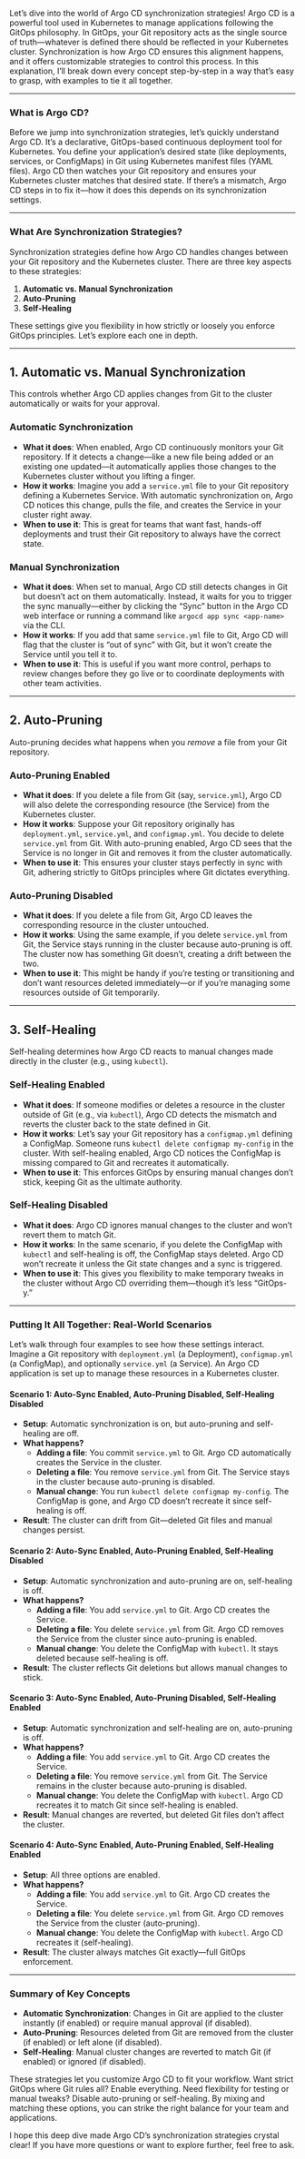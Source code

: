 Let’s dive into the world of Argo CD synchronization strategies! Argo CD is a powerful tool used in Kubernetes to manage applications following the GitOps philosophy. In GitOps, your Git repository acts as the single source of truth—whatever is defined there should be reflected in your Kubernetes cluster. Synchronization is how Argo CD ensures this alignment happens, and it offers customizable strategies to control this process. In this explanation, I’ll break down every concept step-by-step in a way that’s easy to grasp, with examples to tie it all together.

---

### What is Argo CD?
Before we jump into synchronization strategies, let’s quickly understand Argo CD. It’s a declarative, GitOps-based continuous deployment tool for Kubernetes. You define your application’s desired state (like deployments, services, or ConfigMaps) in Git using Kubernetes manifest files (YAML files). Argo CD then watches your Git repository and ensures your Kubernetes cluster matches that desired state. If there’s a mismatch, Argo CD steps in to fix it—how it does this depends on its synchronization settings.

---

### What Are Synchronization Strategies?
Synchronization strategies define how Argo CD handles changes between your Git repository and the Kubernetes cluster. There are three key aspects to these strategies:

1. **Automatic vs. Manual Synchronization**  
2. **Auto-Pruning**  
3. **Self-Healing**

These settings give you flexibility in how strictly or loosely you enforce GitOps principles. Let’s explore each one in depth.

---

## 1. Automatic vs. Manual Synchronization
This controls whether Argo CD applies changes from Git to the cluster automatically or waits for your approval.

### **Automatic Synchronization**
- **What it does**: When enabled, Argo CD continuously monitors your Git repository. If it detects a change—like a new file being added or an existing one updated—it automatically applies those changes to the Kubernetes cluster without you lifting a finger.
- **How it works**: Imagine you add a `service.yml` file to your Git repository defining a Kubernetes Service. With automatic synchronization on, Argo CD notices this change, pulls the file, and creates the Service in your cluster right away.
- **When to use it**: This is great for teams that want fast, hands-off deployments and trust their Git repository to always have the correct state.

### **Manual Synchronization**
- **What it does**: When set to manual, Argo CD still detects changes in Git but doesn’t act on them automatically. Instead, it waits for you to trigger the sync manually—either by clicking the “Sync” button in the Argo CD web interface or running a command like `argocd app sync <app-name>` via the CLI.
- **How it works**: If you add that same `service.yml` file to Git, Argo CD will flag that the cluster is “out of sync” with Git, but it won’t create the Service until you tell it to.
- **When to use it**: This is useful if you want more control, perhaps to review changes before they go live or to coordinate deployments with other team activities.

---

## 2. Auto-Pruning
Auto-pruning decides what happens when you *remove* a file from your Git repository.

### **Auto-Pruning Enabled**
- **What it does**: If you delete a file from Git (say, `service.yml`), Argo CD will also delete the corresponding resource (the Service) from the Kubernetes cluster.
- **How it works**: Suppose your Git repository originally has `deployment.yml`, `service.yml`, and `configmap.yml`. You decide to delete `service.yml` from Git. With auto-pruning enabled, Argo CD sees that the Service is no longer in Git and removes it from the cluster automatically.
- **When to use it**: This ensures your cluster stays perfectly in sync with Git, adhering strictly to GitOps principles where Git dictates everything.

### **Auto-Pruning Disabled**
- **What it does**: If you delete a file from Git, Argo CD leaves the corresponding resource in the cluster untouched.
- **How it works**: Using the same example, if you delete `service.yml` from Git, the Service stays running in the cluster because auto-pruning is off. The cluster now has something Git doesn’t, creating a drift between the two.
- **When to use it**: This might be handy if you’re testing or transitioning and don’t want resources deleted immediately—or if you’re managing some resources outside of Git temporarily.

---

## 3. Self-Healing
Self-healing determines how Argo CD reacts to manual changes made directly in the cluster (e.g., using `kubectl`).

### **Self-Healing Enabled**
- **What it does**: If someone modifies or deletes a resource in the cluster outside of Git (e.g., via `kubectl`), Argo CD detects the mismatch and reverts the cluster back to the state defined in Git.
- **How it works**: Let’s say your Git repository has a `configmap.yml` defining a ConfigMap. Someone runs `kubectl delete configmap my-config` in the cluster. With self-healing enabled, Argo CD notices the ConfigMap is missing compared to Git and recreates it automatically.
- **When to use it**: This enforces GitOps by ensuring manual changes don’t stick, keeping Git as the ultimate authority.

### **Self-Healing Disabled**
- **What it does**: Argo CD ignores manual changes to the cluster and won’t revert them to match Git.
- **How it works**: In the same scenario, if you delete the ConfigMap with `kubectl` and self-healing is off, the ConfigMap stays deleted. Argo CD won’t recreate it unless the Git state changes and a sync is triggered.
- **When to use it**: This gives you flexibility to make temporary tweaks in the cluster without Argo CD overriding them—though it’s less “GitOps-y.”

---

### Putting It All Together: Real-World Scenarios
Let’s walk through four examples to see how these settings interact. Imagine a Git repository with `deployment.yml` (a Deployment), `configmap.yml` (a ConfigMap), and optionally `service.yml` (a Service). An Argo CD application is set up to manage these resources in a Kubernetes cluster.

#### **Scenario 1: Auto-Sync Enabled, Auto-Pruning Disabled, Self-Healing Disabled**
- **Setup**: Automatic synchronization is on, but auto-pruning and self-healing are off.
- **What happens?**
  - **Adding a file**: You commit `service.yml` to Git. Argo CD automatically creates the Service in the cluster.
  - **Deleting a file**: You remove `service.yml` from Git. The Service stays in the cluster because auto-pruning is disabled.
  - **Manual change**: You run `kubectl delete configmap my-config`. The ConfigMap is gone, and Argo CD doesn’t recreate it since self-healing is off.
- **Result**: The cluster can drift from Git—deleted Git files and manual changes persist.

#### **Scenario 2: Auto-Sync Enabled, Auto-Pruning Enabled, Self-Healing Disabled**
- **Setup**: Automatic synchronization and auto-pruning are on, self-healing is off.
- **What happens?**
  - **Adding a file**: You add `service.yml` to Git. Argo CD creates the Service.
  - **Deleting a file**: You delete `service.yml` from Git. Argo CD removes the Service from the cluster since auto-pruning is enabled.
  - **Manual change**: You delete the ConfigMap with `kubectl`. It stays deleted because self-healing is off.
- **Result**: The cluster reflects Git deletions but allows manual changes to stick.

#### **Scenario 3: Auto-Sync Enabled, Auto-Pruning Disabled, Self-Healing Enabled**
- **Setup**: Automatic synchronization and self-healing are on, auto-pruning is off.
- **What happens?**
  - **Adding a file**: You add `service.yml` to Git. Argo CD creates the Service.
  - **Deleting a file**: You remove `service.yml` from Git. The Service remains in the cluster because auto-pruning is disabled.
  - **Manual change**: You delete the ConfigMap with `kubectl`. Argo CD recreates it to match Git since self-healing is enabled.
- **Result**: Manual changes are reverted, but deleted Git files don’t affect the cluster.

#### **Scenario 4: Auto-Sync Enabled, Auto-Pruning Enabled, Self-Healing Enabled**
- **Setup**: All three options are enabled.
- **What happens?**
  - **Adding a file**: You add `service.yml` to Git. Argo CD creates the Service.
  - **Deleting a file**: You delete `service.yml` from Git. Argo CD removes the Service from the cluster (auto-pruning).
  - **Manual change**: You delete the ConfigMap with `kubectl`. Argo CD recreates it (self-healing).
- **Result**: The cluster always matches Git exactly—full GitOps enforcement.

---

### Summary of Key Concepts
- **Automatic Synchronization**: Changes in Git are applied to the cluster instantly (if enabled) or require manual approval (if disabled).
- **Auto-Pruning**: Resources deleted from Git are removed from the cluster (if enabled) or left alone (if disabled).
- **Self-Healing**: Manual cluster changes are reverted to match Git (if enabled) or ignored (if disabled).

These strategies let you customize Argo CD to fit your workflow. Want strict GitOps where Git rules all? Enable everything. Need flexibility for testing or manual tweaks? Disable auto-pruning or self-healing. By mixing and matching these options, you can strike the right balance for your team and applications.

I hope this deep dive made Argo CD’s synchronization strategies crystal clear! If you have more questions or want to explore further, feel free to ask.
